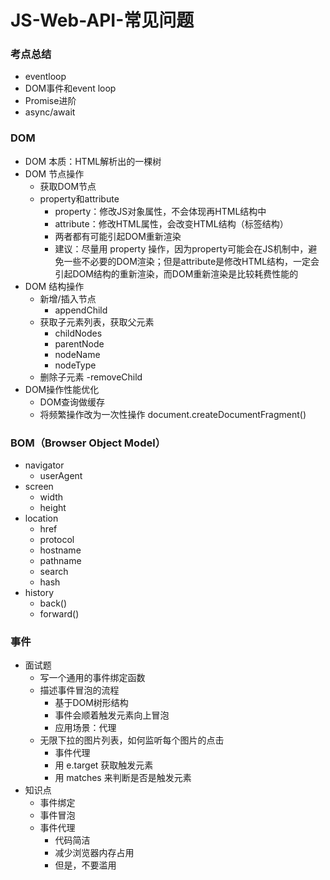 # JS-Web-API-常见问题

### 考点总结
- eventloop
- DOM事件和event loop
- Promise进阶
- async/await

### DOM
- DOM 本质：HTML解析出的一棵树
- DOM 节点操作
  - 获取DOM节点
  - property和attribute
    - property：修改JS对象属性，不会体现再HTML结构中
    - attribute：修改HTML属性，会改变HTML结构（标签结构）
    - 两者都有可能引起DOM重新渲染
    - 建议：尽量用 property 操作，因为property可能会在JS机制中，避免一些不必要的DOM渲染；但是attribute是修改HTML结构，一定会引起DOM结构的重新渲染，而DOM重新渲染是比较耗费性能的
- DOM 结构操作
  - 新增/插入节点 
    - appendChild
  - 获取子元素列表，获取父元素
    - childNodes
    - parentNode
    - nodeName
    - nodeType
  - 删除子元素
    -removeChild
- DOM操作性能优化
  - DOM查询做缓存
  - 将频繁操作改为一次性操作 document.createDocumentFragment()

### BOM（Browser Object Model）
- navigator
  - userAgent
- screen
  - width
  - height
- location
  - href
  - protocol
  - hostname
  - pathname
  - search
  - hash
- history
  - back()
  - forward()

### 事件
- 面试题
  - 写一个通用的事件绑定函数
  - 描述事件冒泡的流程
    - 基于DOM树形结构
    - 事件会顺着触发元素向上冒泡
    - 应用场景：代理
  - 无限下拉的图片列表，如何监听每个图片的点击
    - 事件代理
    - 用 e.target 获取触发元素
    - 用 matches 来判断是否是触发元素
- 知识点
  - 事件绑定
  - 事件冒泡
  - 事件代理
    - 代码简洁
    - 减少浏览器内存占用
    - 但是，不要滥用